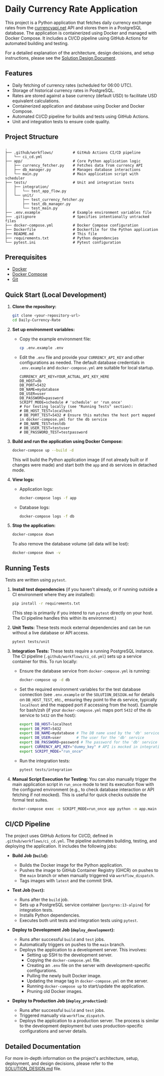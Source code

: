 # Daily Currency Rate Application

This project is a Python application that fetches daily currency exchange rates from the [currencyapi.net](https://currencyapi.net) API and stores them in a PostgreSQL database. The application is containerized using Docker and managed with Docker Compose. It includes a CI/CD pipeline using GitHub Actions for automated building and testing.

For a detailed explanation of the architecture, design decisions, and setup instructions, please see the [Solution Design Document](SOLUTION_DESIGN.md).

## Features

*   Daily fetching of currency rates (scheduled for 06:00 UTC).
*   Storage of historical currency rates in PostgreSQL.
*   Rates are stored against a base currency (default USD) to facilitate USD equivalent calculations.
*   Containerized application and database using Docker and Docker Compose.
*   Automated CI/CD pipeline for builds and tests using GitHub Actions.
*   Unit and integration tests to ensure code quality.

## Project Structure

```
.
├── .github/workflows/         # GitHub Actions CI/CD pipeline
│   └── ci_cd.yml
├── app/                       # Core Python application logic
│   ├── currency_fetcher.py    # Fetches data from currency API
│   ├── db_manager.py          # Manages database interactions
│   └── main.py                # Main application script with scheduler
├── tests/                     # Unit and integration tests
│   ├── integration/
│   │   └── test_app_flow.py
│   └── unit/
│       ├── test_currency_fetcher.py
│       ├── test_db_manager.py
│       └── test_main.py
├── .env.example               # Example environment variables file
├── .gitignore                 # Specifies intentionally untracked files
├── docker-compose.yml         # Docker Compose configuration
├── Dockerfile                 # Dockerfile for the Python application
├── README.md                  # This file
├── requirements.txt           # Python dependencies
└── pytest.ini                 # Pytest configuration
```

## Prerequisites

*   [Docker](https://docs.docker.com/get-docker/)
*   [Docker Compose](https://docs.docker.com/compose/install/)
*   [Git](https://git-scm.com/book/en/v2/Getting-Started-Installing-Git)

## Quick Start (Local Development)

1.  **Clone the repository:**
    ```bash
    git clone <your-repository-url>
    cd Daily-Currency-Rate
    ```

2.  **Set up environment variables:**
    *   Copy the example environment file:
        ```bash
        cp .env.example .env
        ```
    *   Edit the `.env` file and provide your `CURRENCY_API_KEY` and other configurations as needed. The default database credentials in `.env.example` and `docker-compose.yml` are suitable for local startup.
        ```dotenv
        CURRENCY_API_KEY=YOUR_ACTUAL_API_KEY_HERE
        DB_HOST=db
        DB_PORT=5432
        DB_NAME=mydatabase
        DB_USER=user
        DB_PASSWORD=password
        SCRIPT_MODE=schedule # 'schedule' or 'run_once'
        # For testing locally (see "Running Tests" section):
        # DB_HOST_TEST=localhost
        # DB_PORT_TEST=5432 # Ensure this matches the host port mapped in docker-compose.yml for the db service
        # DB_NAME_TEST=testdb
        # DB_USER_TEST=testuser
        # DB_PASSWORD_TEST=testpassword
        ```

3.  **Build and run the application using Docker Compose:**
    ```bash
    docker-compose up --build -d
    ```
    This will build the Python application image (if not already built or if changes were made) and start both the `app` and `db` services in detached mode.

4.  **View logs:**
    *   Application logs:
        ```bash
        docker-compose logs -f app
        ```
    *   Database logs:
        ```bash
        docker-compose logs -f db
        ```

5.  **Stop the application:**
    ```bash
    docker-compose down
    ```
    To also remove the database volume (all data will be lost):
    ```bash
    docker-compose down -v
    ```

## Running Tests

Tests are written using `pytest`.

1.  **Install test dependencies** (if you haven't already, or if running outside a CI environment where they are installed):
    ```bash
    pip install -r requirements.txt 
    ```
    (This step is primarily if you intend to run `pytest` directly on your host. The CI pipeline handles this within its environment.)

2.  **Unit Tests:**
    These tests mock external dependencies and can be run without a live database or API access.
    ```bash
    pytest tests/unit
    ```

3.  **Integration Tests:**
    These tests require a running PostgreSQL instance. The CI pipeline (`.github/workflows/ci_cd.yml`) sets up a service container for this.
    To run locally:
    *   Ensure the database service from `docker-compose.yml` is running:
        ```bash
        docker-compose up -d db
        ```
    *   Set the required environment variables for the test database connection (see `.env.example` or the `SOLUTION_DESIGN.md` for details on `DB_HOST_TEST`, etc., ensuring they point to the `db` service, typically `localhost` and the mapped port if accessing from the host).
        Example for bash/zsh (if your `docker-compose.yml` maps port `5432` of the `db` service to `5432` on the host):
        ```bash
        export DB_HOST=localhost 
        export DB_PORT=5432      
        export DB_NAME=mydatabase # The DB name used by the 'db' service
        export DB_USER=user       # The user for the 'db' service
        export DB_PASSWORD=password # The password for the 'db' service
        export CURRENCY_API_KEY="dummy_key" # API is mocked in integration tests
        export SCRIPT_MODE="run_once"
        ```
    *   Run the integration tests:
        ```bash
        pytest tests/integration
        ```

4.  **Manual Script Execution for Testing:**
    You can also manually trigger the main application script in `run_once` mode to test its execution flow with the configured environment (e.g., to check database interaction or API fetching if not mocked). This is useful for quick checks outside the formal test suites.
    ```bash
    docker-compose exec -e SCRIPT_MODE=run_once app python -m app.main
    ```

## CI/CD Pipeline

The project uses GitHub Actions for CI/CD, defined in `.github/workflows/ci_cd.yml`. The pipeline automates building, testing, and deploying the application. It includes the following jobs:

*   **Build Job (`build`):**
    *   Builds the Docker image for the Python application.
    *   Pushes the image to GitHub Container Registry (GHCR) on pushes to the `main` branch or when manually triggered via `workflow_dispatch`.
    *   Tags images with `latest` and the commit SHA.

*   **Test Job (`test`):**
    *   Runs after the `build` job.
    *   Sets up a PostgreSQL service container (`postgres:13-alpine`) for integration tests.
    *   Installs Python dependencies.
    *   Executes both unit tests and integration tests using `pytest`.

*   **Deploy to Development Job (`deploy_development`):**
    *   Runs after successful `build` and `test` jobs.
    *   Automatically triggers on pushes to the `main` branch.
    *   Deploys the application to a development server. This involves:
        *   Setting up SSH to the development server.
        *   Copying the `docker-compose.yml` file.
        *   Creating an `.env` file on the server with development-specific configurations.
        *   Pulling the newly built Docker image.
        *   Updating the image tag in `docker-compose.yml` on the server.
        *   Running `docker-compose up` to start/update the application.
        *   Pruning old Docker images.

*   **Deploy to Production Job (`deploy_production`):**
    *   Runs after successful `build` and `test` jobs.
    *   Triggered manually via `workflow_dispatch`.
    *   Deploys the application to a production server. The process is similar to the development deployment but uses production-specific configurations and server details.

## Detailed Documentation

For more in-depth information on the project's architecture, setup, deployment, and design decisions, please refer to the [SOLUTION_DESIGN.md](SOLUTION_DESIGN.md) file.
